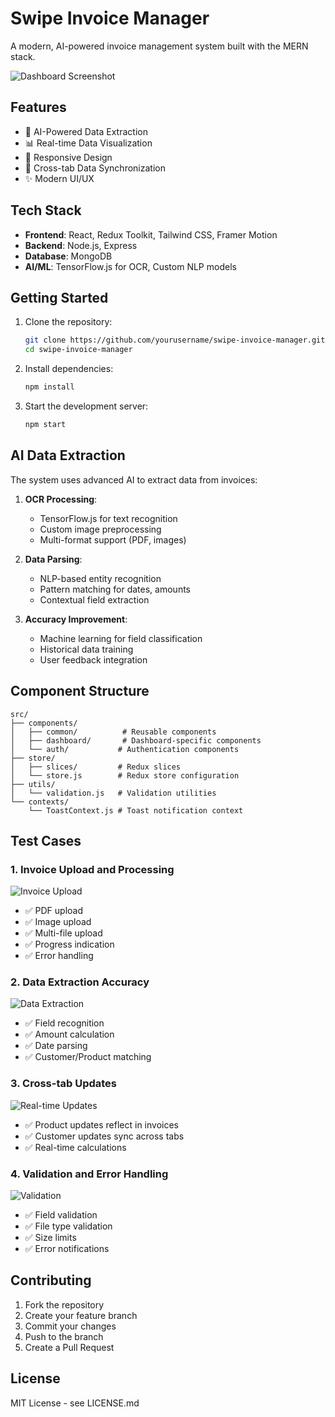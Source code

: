 # Swipe Invoice Manager

A modern, AI-powered invoice management system built with the MERN stack.

![Dashboard Screenshot](docs/screenshots/dashboard.png)

## Features

- 🤖 AI-Powered Data Extraction
- 📊 Real-time Data Visualization
- 📱 Responsive Design
- 🔄 Cross-tab Data Synchronization
- ✨ Modern UI/UX

## Tech Stack

- **Frontend**: React, Redux Toolkit, Tailwind CSS, Framer Motion
- **Backend**: Node.js, Express
- **Database**: MongoDB
- **AI/ML**: TensorFlow.js for OCR, Custom NLP models

## Getting Started

1. Clone the repository:
   ```bash
   git clone https://github.com/yourusername/swipe-invoice-manager.git
   cd swipe-invoice-manager
   ```

2. Install dependencies:
   ```bash
   npm install
   ```

3. Start the development server:
   ```bash
   npm start
   ```

## AI Data Extraction

The system uses advanced AI to extract data from invoices:

1. **OCR Processing**:
   - TensorFlow.js for text recognition
   - Custom image preprocessing
   - Multi-format support (PDF, images)

2. **Data Parsing**:
   - NLP-based entity recognition
   - Pattern matching for dates, amounts
   - Contextual field extraction

3. **Accuracy Improvement**:
   - Machine learning for field classification
   - Historical data training
   - User feedback integration

## Component Structure

```
src/
├── components/
│   ├── common/          # Reusable components
│   ├── dashboard/       # Dashboard-specific components
│   └── auth/           # Authentication components
├── store/
│   ├── slices/         # Redux slices
│   └── store.js        # Redux store configuration
├── utils/
│   └── validation.js   # Validation utilities
└── contexts/
    └── ToastContext.js # Toast notification context
```

## Test Cases

### 1. Invoice Upload and Processing
![Invoice Upload](docs/screenshots/invoice-upload.gif)
- ✅ PDF upload
- ✅ Image upload
- ✅ Multi-file upload
- ✅ Progress indication
- ✅ Error handling

### 2. Data Extraction Accuracy
![Data Extraction](docs/screenshots/data-extraction.gif)
- ✅ Field recognition
- ✅ Amount calculation
- ✅ Date parsing
- ✅ Customer/Product matching

### 3. Cross-tab Updates
![Real-time Updates](docs/screenshots/real-time-updates.gif)
- ✅ Product updates reflect in invoices
- ✅ Customer updates sync across tabs
- ✅ Real-time calculations

### 4. Validation and Error Handling
![Validation](docs/screenshots/validation.gif)
- ✅ Field validation
- ✅ File type validation
- ✅ Size limits
- ✅ Error notifications

## Contributing

1. Fork the repository
2. Create your feature branch
3. Commit your changes
4. Push to the branch
5. Create a Pull Request

## License

MIT License - see LICENSE.md
